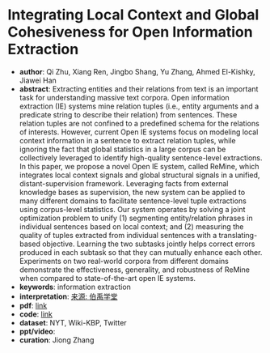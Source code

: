 # Integrating Local Context and Global Cohesiveness for Open Information Extraction
* **author**: Qi Zhu, Xiang Ren, Jingbo Shang, Yu Zhang, Ahmed El-Kishky, Jiawei Han
* **abstract**: Extracting entities and their relations from text is an important task for understanding massive text corpora. Open information extraction (IE) systems mine relation tuples (i.e., entity arguments and a predicate string to describe their relation) from sentences. These relation tuples are not confined to a predefined schema for the relations of interests. However, current Open IE systems focus on modeling local context information in a sentence to extract relation tuples, while ignoring the fact that global statistics in a large corpus can be collectively leveraged to identify high-quality sentence-level extractions. In this paper, we propose a novel Open IE system, called ReMine, which integrates local context signals and global structural signals in a unified, distant-supervision framework. Leveraging facts from external knowledge bases as supervision, the new system can be applied to many different domains to facilitate sentence-level tuple extractions using corpus-level statistics. Our system operates by solving a joint optimization problem to unify (1) segmenting entity/relation phrases in individual sentences based on local context; and (2) measuring the quality of tuples extracted from individual sentences with a translating-based objective. Learning the two subtasks jointly helps correct errors produced in each subtask so that they can mutually enhance each other. Experiments on two real-world corpora from different domains demonstrate the effectiveness, generality, and robustness of ReMine when compared to state-of-the-art open IE systems.
* **keywords**: information extraction 
* **interpretation**: [来源: 伯禹学堂](https://www.bilibili.com/video/av76581685)
* **pdf**: [link](https://dl.acm.org/doi/pdf/10.1145/3289600.3291030?download=true)
* **code**: [link]( https://github.com/GentleZhu/ReMine)
* **dataset**: NYT, Wiki-KBP, Twitter
* **ppt/video**:
* **curation**: Jiong Zhang 